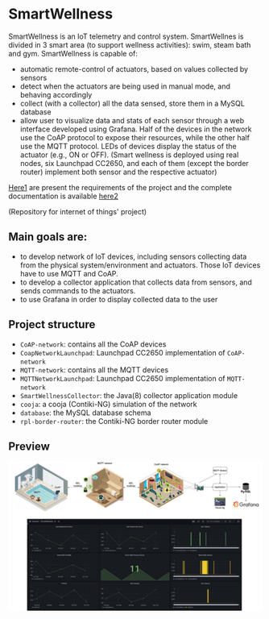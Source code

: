 # SmartWellness
SmartWellness is an IoT telemetry and control system. SmartWellnes is divided in 3 smart area (to support wellness activities): swim, steam bath and gym. 
SmartWellness is capable of:
- automatic remote-control of actuators, based on values collected by sensors
- detect when the actuators are being used in manual mode, and behaving accordingly
- collect (with a collector) all the data sensed, store them in a MySQL database
- allow user to visualize data and stats of each sensor through a web interface developed using Grafana.
Half of the devices in the network use the CoAP protocol to expose their resources, while the other half use the MQTT protocol.
LEDs of devices display the status of the actuator (e.g., ON or OFF).
(Smart wellness is deployed using real nodes, six Launchpad CC2650, and each of them (except the border router) implement both sensor and the respective actuator)

[Here1](requirements.pdf) are present the requirements of the project and the complete documentation is available [here2](documentation.pdf)

(Repository for internet of things' project)

## Main goals are:
- to develop network of IoT devices, including sensors collecting data from the physical system/environment and actuators. Those IoT devices have to use MQTT and CoAP. 
- to develop a collector application that collects data from sensors, and sends commands to the actuators.
- to use Grafana in order to display collected data to the user

## Project structure
 - `CoAP-network`: contains all the CoAP devices
 - `CoapNetworkLaunchpad`:  Launchpad CC2650 implementation of `CoAP-network`
 - `MQTT-network`: contains all the MQTT devices
 - `MQTTNetworkLaunchpad`:  Launchpad CC2650 implementation of `MQTT-network`
 - `SmartWellnessCollector`: the Java(8) collector application module
 - `cooja`: a cooja (Contiki-NG) simulation of the network
 - `database`: the MySQL database schema
 - `rpl-border-router`: the Contiki-NG border router module

## Preview
<p align="center">
  <img src="preview.png" alt="preview" width="700px"/> 
</p>
